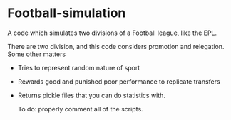 # Football-simulation
A code which simulates two divisions of a Football league, like the EPL.

There are two division, and this code considers promotion and relegation. Some other matters
- Tries to represent random nature of sport
- Rewards good and punished poor performance to replicate transfers
- Returns pickle files that you can do statistics with.

  To do: properly comment all of the scripts.
